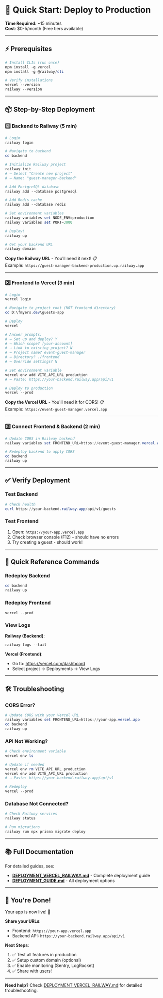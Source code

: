 # 🚀 Quick Start: Deploy to Production

**Time Required**: ~15 minutes  
**Cost**: $0-5/month (Free tiers available)

---

## ⚡ Prerequisites

```powershell
# Install CLIs (run once)
npm install -g vercel
npm install -g @railway/cli

# Verify installations
vercel --version
railway --version
```

---

## 📦 Step-by-Step Deployment

### 1️⃣ Backend to Railway (5 min)

```powershell
# Login
railway login

# Navigate to backend
cd backend

# Initialize Railway project
railway init
# → Select "Create new project"
# → Name: "guest-manager-backend"

# Add PostgreSQL database
railway add --database postgresql

# Add Redis cache
railway add --database redis

# Set environment variables
railway variables set NODE_ENV=production
railway variables set PORT=3000

# Deploy!
railway up

# Get your backend URL
railway domain
```

**Copy the Railway URL** - You'll need it next! 📋  
Example: `https://guest-manager-backend-production.up.railway.app`

---

### 2️⃣ Frontend to Vercel (3 min)

```powershell
# Login
vercel login

# Navigate to project root (NOT frontend directory)
cd D:\fmyers.dev\guests-app

# Deploy
vercel

# Answer prompts:
# → Set up and deploy? Y
# → Which scope? [your-account]
# → Link to existing project? N
# → Project name? event-guest-manager
# → Directory? ./frontend
# → Override settings? N

# Set environment variable
vercel env add VITE_API_URL production
# → Paste: https://your-backend.railway.app/api/v1

# Deploy to production
vercel --prod
```

**Copy the Vercel URL** - You'll need it for CORS! 📋  
Example: `https://event-guest-manager.vercel.app`

---

### 3️⃣ Connect Frontend & Backend (2 min)

```powershell
# Update CORS in Railway backend
railway variables set FRONTEND_URL=https://event-guest-manager.vercel.app

# Redeploy backend to apply CORS
cd backend
railway up
```

---

## ✅ Verify Deployment

### Test Backend
```powershell
# Check health
curl https://your-backend.railway.app/api/v1/guests
```

### Test Frontend
1. Open: `https://your-app.vercel.app`
2. Check browser console (F12) - should have no errors
3. Try creating a guest - should work!

---

## 🎯 Quick Reference Commands

### Redeploy Backend
```powershell
cd backend
railway up
```

### Redeploy Frontend
```powershell
vercel --prod
```

### View Logs

**Railway (Backend)**:
```powershell
railway logs --tail
```

**Vercel (Frontend)**:
- Go to: https://vercel.com/dashboard
- Select project → Deployments → View Logs

---

## 🛠️ Troubleshooting

### CORS Error?
```powershell
# Update CORS with your Vercel URL
railway variables set FRONTEND_URL=https://your-app.vercel.app
cd backend
railway up
```

### API Not Working?
```powershell
# Check environment variable
vercel env ls

# Update if needed
vercel env rm VITE_API_URL production
vercel env add VITE_API_URL production
# → Paste: https://your-backend.railway.app/api/v1

# Redeploy
vercel --prod
```

### Database Not Connected?
```powershell
# Check Railway services
railway status

# Run migrations
railway run npx prisma migrate deploy
```

---

## 📚 Full Documentation

For detailed guides, see:
- **[DEPLOYMENT_VERCEL_RAILWAY.md](DEPLOYMENT_VERCEL_RAILWAY.md)** - Complete deployment guide
- **[DEPLOYMENT_GUIDE.md](DEPLOYMENT_GUIDE.md)** - All deployment options

---

## 🎉 You're Done!

Your app is now live! 🚀

**Share your URLs**:
- Frontend: `https://your-app.vercel.app`
- Backend API: `https://your-backend.railway.app/api/v1`

**Next Steps**:
1. ✅ Test all features in production
2. ✅ Setup custom domain (optional)
3. ✅ Enable monitoring (Sentry, LogRocket)
4. ✅ Share with users!

---

**Need help?** Check [DEPLOYMENT_VERCEL_RAILWAY.md](DEPLOYMENT_VERCEL_RAILWAY.md) for detailed troubleshooting.
